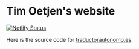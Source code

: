 # Tim Oetjen's website

[![Netlify Status](https://api.netlify.com/api/v1/badges/8ea19e82-36b5-4b19-acdc-2e599c22c9cc/deploy-status)](https://app.netlify.com/sites/timoetjen/deploys)

Here is the source code for [traductorautonomo.es](https://traductorautonomo.es).
